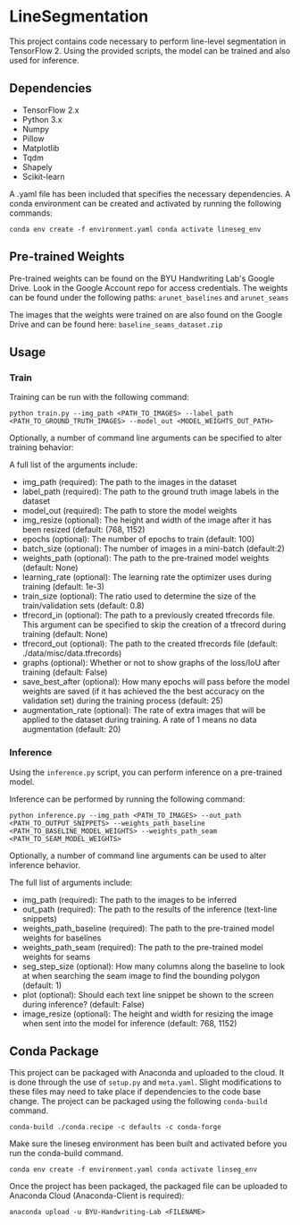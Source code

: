 # LineSegmentation

This project contains code necessary to perform line-level segmentation
in TensorFlow 2. Using the provided scripts, the model can be trained and
also used for inference.

## Dependencies
* TensorFlow 2.x
* Python 3.x
* Numpy
* Pillow
* Matplotlib
* Tqdm
* Shapely
* Scikit-learn

A .yaml file has been included that specifies the necessary dependencies. A
conda environment can be created and activated by running the following
commands:

`
conda env create -f environment.yaml
conda activate lineseg_env
`

## Pre-trained Weights

Pre-trained weights can be found on the BYU Handwriting Lab's Google Drive. Look in the Google Account repo for
access credentials. The weights can be found under the following paths: ```arunet_baselines``` and ```arunet_seams```

The images that the weights were trained on are also found on the Google Drive and can be found here:
```baseline_seams_dataset.zip```

## Usage

### Train

Training can be run with the following command:

`
python train.py --img_path <PATH_TO_IMAGES> --label_path <PATH_TO_GROUND_TRUTH_IMAGES> --model_out <MODEL_WEIGHTS_OUT_PATH>
`

Optionally, a number of command line arguments can be specified to alter training behavior:

A full list of the arguments include:

* img_path (required): The path to the images in the dataset
* label_path (required): The path to the ground truth image labels in the dataset
* model_out (required): The path to store the model weights
* img_resize (optional): The height and width of the image after it has been resized (default: (768, 1152)
* epochs (optional): The number of epochs to train (default: 100)
* batch_size (optional): The number of images in a mini-batch (default:2)
* weights_path (optional): The path to the pre-trained model weights (default: None)
* learning_rate (optional): The learning rate the optimizer uses during training (default: 1e-3)
* train_size (optional): The ratio used to determine the size of the train/validation sets (default: 0.8)
* tfrecord_in (optional): The path to a previously created tfrecords file. This argument can be specified to skip
                          the creation of a tfrecord during training (default: None)
* tfrecord_out (optional): The path to the created tfrecords file (default: ./data/misc/data.tfrecords)
* graphs (optional): Whether or not to show graphs of the loss/IoU after training (default: False)
* save_best_after (optional): How many epochs will pass before the model weights are saved (if it has achieved the
                              the best accuracy on the validation set) during the training process (default: 25)
* augmentation_rate (optional): The rate of extra images that will be applied to the dataset during training. A
                                rate of 1 means no data augmentation (default: 20)

### Inference

Using the ```inference.py``` script, you can perform inference on a
pre-trained model.

Inference can be performed by running the following command:

`
python inference.py --img_path <PATH_TO_IMAGES> --out_path <PATH_TO_OUTPUT_SNIPPETS> --weights_path_baseline <PATH_TO_BASELINE_MODEL_WEIGHTS> --weights_path_seam <PATH_TO_SEAM_MODEL_WEIGHTS>
`

Optionally, a number of command line arguments can be used to alter inference behavior.

The full list of arguments include:

* img_path (required): The path to the images to be inferred
* out_path (required): The path to the results of the inference (text-line snippets)
* weights_path_baseline (required): The path to the pre-trained model weights for baselines
* weights_path_seam (required): The path to the pre-trained model weights for seams
* seg_step_size (optional): How many columns along the baseline to look at when searching the seam image to find
                            the bounding polygon (default: 1)
* plot (optional): Should each text line snippet be shown to the screen during inference? (default: False)
* image_resize (optional): The height and width for resizing the image when sent into the model for inference
                           (default: 768, 1152)


## Conda Package

This project can be packaged with Anaconda and uploaded to the cloud. It is done through the use of ```setup.py```
and ```meta.yaml```. Slight modifications to these files may need to take place if dependencies to the code base change.
The project can be packaged using the following ```conda-build``` command.

`
conda-build ./conda.recipe -c defaults -c conda-forge
`

Make sure the lineseg environment has been built and activated before you run the conda-build command.

`
conda env create -f environment.yaml
conda activate linseg_env
`

Once the project has been packaged, the packaged file can be uploaded to Anaconda Cloud (Anaconda-Client is required):

`
anaconda upload -u BYU-Handwriting-Lab <FILENAME>
`